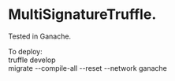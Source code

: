 # MultiSignatureTruffle. 
  
Tested in Ganache.   
  
To deploy:  
truffle develop  
migrate --compile-all --reset --network ganache  

